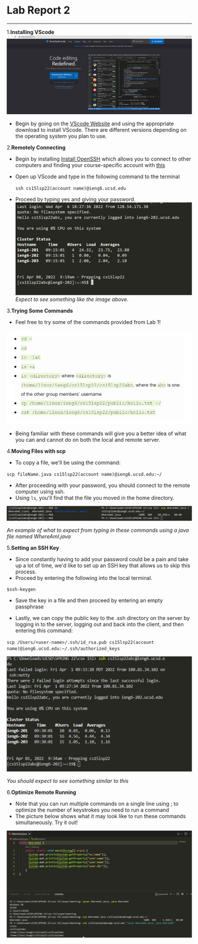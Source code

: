 # Lab Report 2
---
1.**Installing VScode**
![Image](labreport1step1.PNG)

* Begin by going on the [VScode Website](https://code.visualstudio.com/) and using the appropriate download to install VScode. There are different versions depending on the operating system you plan to use.


2.**Remotely Connecting**

* Begin by installing [Install OpenSSH](https://docs.microsoft.com/en-us/windows-server/administration/openssh/openssh_install_firstuse) which allows you to connect to other computers and finding your course-specific account with [this](https://sdacs.ucsd.edu/~icc/index.php)
* Open up VScode and type in the following command to the terminal

    `ssh cs15lsp22(account name)@ieng6.ucsd.edu`
* Proceed by typing yes and giving your password.
![Image](labreport1step2.PNG)
*Expect to see something like the image above.*

3.**Trying Some Commands**
* Feel free to try some of the commands provided from Lab 1!

![Image](labreport1step3.PNG)
* Being familiar with these commands will give you a better idea of what you can and cannot do on both the local and remote server.

4.**Moving Files with scp**
* To copy a file, we'll be using the command:

`scp fileName.java cs15lsp22(account name)@ieng6.ucsd.edu:~/`

* After proceeding with your password, you should connect to the remote computer using ssh.
* Using `ls`, you'll find that the file you moved in the home directory.

![Image](labreport1step4.PNG)

*An example of what to expect from typing in these commands using a java file named WhereAmI.java*

5.**Setting an SSH Key**
* Since constantly having to add your password could be a pain and take up a lot of time, we'd like to set up an SSH key that allows us to skip this process.
* Proceed by entering the following into the local terminal.
```
$ssh-keygen
```
* Save the key in a file and then proceed by entering an empty passphrase

* Lastly, we can copy the public key to the .ssh directory on the server by logging in to the server, logging out and back into the client, and then entering this command:

`scp /Users/<user-name>/.ssh/id_rsa.pub cs15lsp22(account name)@ieng6.ucsd.edu:~/.ssh/authorized_keys`

![Image](labreport1step5.PNG)

*You should expect to see something similar to this*

6.**Optimize Remote Running**

* Note that you can run multiple commands on a single line using ; to optimize the number of keystrokes you need to run a command
* The picture below shows what it may look like to run these commands simultaneously. Try it out!

![Image](labreport1step6.PNG) 